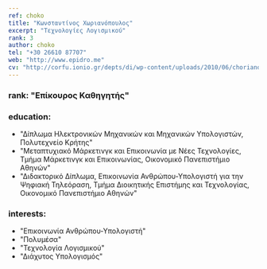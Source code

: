 ```yaml
---
ref: choko
title: "Κωνσταντίνος Χωριανόπουλος"
excerpt: "Τεχνολογίες Λογισμικού"
rank: 3
author: choko
tel: "+30 26610 87707"
web: "http://www.epidro.me"
cv: "http://corfu.ionio.gr/depts/di/wp-content/uploads/2010/06/chorianopoulos_cv_gr_2011.pdf"
---
```


### rank: "Επίκουρος Καθηγητής"

### education:
  - "Δίπλωμα Ηλεκτρονικών Μηχανικών και Μηχανικών Υπολογιστών, Πολυτεχνείο Κρήτης"
  - "Μεταπτυχιακό Μάρκετινγκ και Επικοινωνία με Νέες Τεχνολογίες, Τμήμα Μάρκετινγκ και Επικοινωνίας, Οικονομικό Πανεπιστήμιο Αθηνών"
  - "Διδακτορικό Δίπλωμα, Επικοινωνία Ανθρώπου-Υπολογιστή για την Ψηφιακή Τηλεόραση, Τμήμα Διοικητικής Επιστήμης και Τεχνολογίας, Οικονομικό Πανεπιστήμιο Αθηνών"

### interests:
  - "Επικοινωνία Ανθρώπου-Υπολογιστή"
  - "Πολυμέσα"
  - "Τεχνολογία Λογισμικού"
  - "Διάχυτος Υπολογισμός"
  

 
